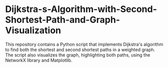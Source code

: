 # Dijkstra-s-Algorithm-with-Second-Shortest-Path-and-Graph-Visualization
This repository contains a Python script that implements Dijkstra's algorithm to find both the shortest and second shortest paths in a weighted graph. The script also visualizes the graph, highlighting both paths, using the NetworkX library and Matplotlib.
